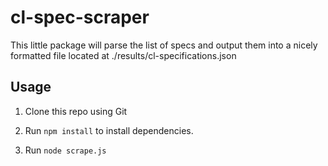 # cl-spec-scraper

This little package will parse the list of specs and output them into a nicely formatted file located at ./results/cl-specifications.json

## Usage

1. Clone this repo using Git

2. Run `npm install` to install dependencies.

3. Run `node scrape.js`
